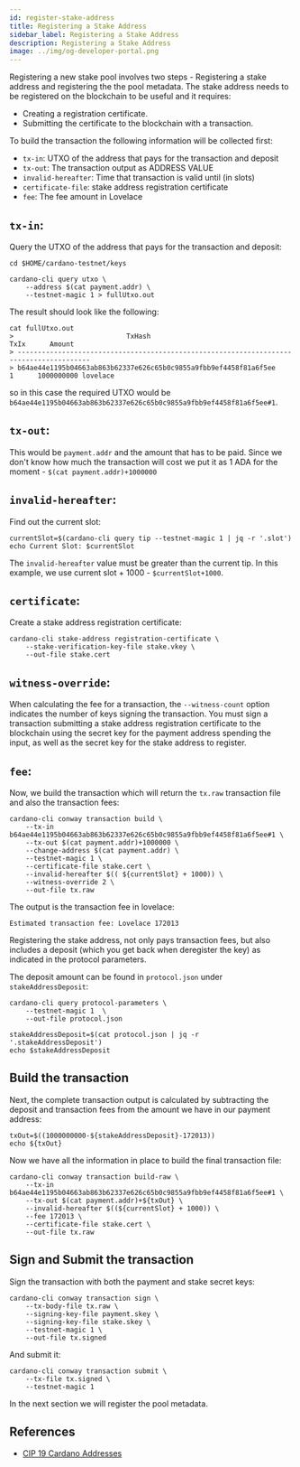 ```yaml
---
id: register-stake-address
title: Registering a Stake Address
sidebar_label: Registering a Stake Address
description: Registering a Stake Address 
image: ../img/og-developer-portal.png
---
```


Registering a new stake pool involves two steps - Registering a stake address and registering the the pool metadata. The stake address needs to be registered on the blockchain to be useful and it requires:

* Creating a registration certificate.
* Submitting the certificate to the blockchain with a transaction.

To build the transaction the following information will be collected first:

* `tx-in`: UTXO of the address that pays for the transaction and deposit
* `tx-out`: The transaction output as ADDRESS VALUE
* `invalid-hereafter`: Time that transaction is valid until (in slots)
* `certificate-file`: stake address registration certificate
* `fee`: The fee amount in Lovelace

## `tx-in`:

Query the UTXO of the address that pays for the transaction and deposit:

```
cd $HOME/cardano-testnet/keys

cardano-cli query utxo \
    --address $(cat payment.addr) \
    --testnet-magic 1 > fullUtxo.out
```

The result should look like the following:

```
cat fullUtxo.out
>                            TxHash                                 TxIx      Amount
> ----------------------------------------------------------------------------------------
> b64ae44e1195b04663ab863b62337e626c65b0c9855a9fbb9ef4458f81a6f5ee     1      1000000000 lovelace
```

so in this case the required UTXO would be `b64ae44e1195b04663ab863b62337e626c65b0c9855a9fbb9ef4458f81a6f5ee#1`.

## `tx-out`:

This would be `payment.addr` and the amount that has to be paid.  Since we don't know how much the transaction will cost we put it as 1 ADA for the moment - `$(cat payment.addr)+1000000`

## `invalid-hereafter`:

Find out the current slot:
```
currentSlot=$(cardano-cli query tip --testnet-magic 1 | jq -r '.slot')
echo Current Slot: $currentSlot
```

The `invalid-hereafter` value must be greater than the current tip. In this example, we use current slot + 1000 -  `$currentSlot+1000`.

## `certificate`:

Create a stake address registration certificate:

```
cardano-cli stake-address registration-certificate \
    --stake-verification-key-file stake.vkey \
    --out-file stake.cert
```

## `witness-override`:

When calculating the fee for a transaction, the `--witness-count` option indicates the number of keys signing the transaction. You must sign a transaction submitting a stake address registration certificate to the blockchain using the secret key for the payment address spending the input, as well as the secret key for the stake address to register.

## `fee`:

Now, we build the transaction which will return the `tx.raw` transaction file and also the transaction fees:

```
cardano-cli conway transaction build \
    --tx-in b64ae44e1195b04663ab863b62337e626c65b0c9855a9fbb9ef4458f81a6f5ee#1 \
    --tx-out $(cat payment.addr)+1000000 \
    --change-address $(cat payment.addr) \
    --testnet-magic 1 \
    --certificate-file stake.cert \
    --invalid-hereafter $(( ${currentSlot} + 1000)) \
    --witness-override 2 \
    --out-file tx.raw
```

The output is the transaction fee in lovelace:
```
Estimated transaction fee: Lovelace 172013
```

Registering the stake address, not only pays transaction fees, but also includes a deposit (which you get back when deregister the key) as indicated in the protocol parameters.

The deposit amount can be found in `protocol.json` under `stakeAddressDeposit`:

```
cardano-cli query protocol-parameters \
    --testnet-magic 1  \
    --out-file protocol.json

stakeAddressDeposit=$(cat protocol.json | jq -r '.stakeAddressDeposit')
echo $stakeAddressDeposit
```

## Build the transaction

Next, the complete transaction output is calculated by subtracting the deposit and transaction fees from the amount we have in our payment address:

```
txOut=$((1000000000-${stakeAddressDeposit}-172013))
echo ${txOut}
```

Now we have all the information in place to build the final transaction file:

```
cardano-cli conway transaction build-raw \
    --tx-in b64ae44e1195b04663ab863b62337e626c65b0c9855a9fbb9ef4458f81a6f5ee#1 \
    --tx-out $(cat payment.addr)+${txOut} \
    --invalid-hereafter $((${currentSlot} + 1000)) \
    --fee 172013 \
    --certificate-file stake.cert \
    --out-file tx.raw
```

## Sign and Submit the transaction

Sign the transaction with both the payment and stake secret keys:

```
cardano-cli conway transaction sign \
    --tx-body-file tx.raw \
    --signing-key-file payment.skey \
    --signing-key-file stake.skey \
    --testnet-magic 1 \
    --out-file tx.signed
```

And submit it:

```
cardano-cli conway transaction submit \
    --tx-file tx.signed \
    --testnet-magic 1 
```
In the next section we will register the pool metadata.

## References 
- [CIP 19 Cardano Addresses](https://cips.cardano.org/cip/CIP-0019)
